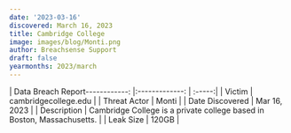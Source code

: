 ```yaml
---
date: '2023-03-16'
discovered: March 16, 2023
title: Cambridge College
image: images/blog/Monti.png
author: Breachsense Support
draft: false
yearmonths: 2023/march
---
```


| Data Breach Report------------:     |:-------------:    | :-----:|
| Victim      | cambridgecollege.edu      | 
| Threat Actor      | Monti      | 
| Date Discovered      | Mar 16, 2023      | 
| Description      | Cambridge College is a private college based in Boston, Massachusetts.      | 
| Leak Size      | 120GB      | 

